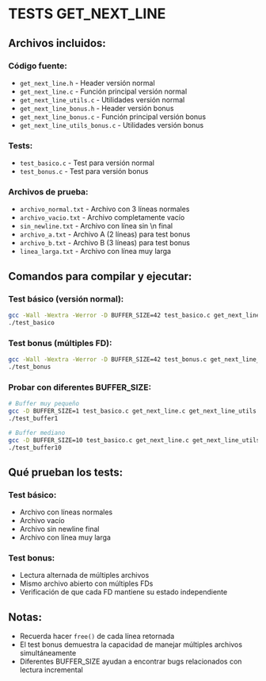 # TESTS GET_NEXT_LINE

## Archivos incluidos:

### Código fuente:
- `get_next_line.h` - Header versión normal
- `get_next_line.c` - Función principal versión normal  
- `get_next_line_utils.c` - Utilidades versión normal
- `get_next_line_bonus.h` - Header versión bonus
- `get_next_line_bonus.c` - Función principal versión bonus
- `get_next_line_utils_bonus.c` - Utilidades versión bonus

### Tests:
- `test_basico.c` - Test para versión normal
- `test_bonus.c` - Test para versión bonus

### Archivos de prueba:
- `archivo_normal.txt` - Archivo con 3 líneas normales
- `archivo_vacio.txt` - Archivo completamente vacío
- `sin_newline.txt` - Archivo con línea sin \n final
- `archivo_a.txt` - Archivo A (2 líneas) para test bonus
- `archivo_b.txt` - Archivo B (3 líneas) para test bonus
- `linea_larga.txt` - Archivo con línea muy larga

## Comandos para compilar y ejecutar:

### Test básico (versión normal):
```bash
gcc -Wall -Wextra -Werror -D BUFFER_SIZE=42 test_basico.c get_next_line.c get_next_line_utils.c -o test_basico
./test_basico
```

### Test bonus (múltiples FD):
```bash
gcc -Wall -Wextra -Werror -D BUFFER_SIZE=42 test_bonus.c get_next_line_bonus.c get_next_line_utils_bonus.c -o test_bonus
./test_bonus
```

### Probar con diferentes BUFFER_SIZE:
```bash
# Buffer muy pequeño
gcc -D BUFFER_SIZE=1 test_basico.c get_next_line.c get_next_line_utils.c -o test_buffer1
./test_buffer1

# Buffer mediano
gcc -D BUFFER_SIZE=10 test_basico.c get_next_line.c get_next_line_utils.c -o test_buffer10
./test_buffer10
```

## Qué prueban los tests:

### Test básico:
- Archivo con líneas normales
- Archivo vacío
- Archivo sin newline final
- Archivo con línea muy larga

### Test bonus:
- Lectura alternada de múltiples archivos
- Mismo archivo abierto con múltiples FDs
- Verificación de que cada FD mantiene su estado independiente

## Notas:
- Recuerda hacer `free()` de cada línea retornada
- El test bonus demuestra la capacidad de manejar múltiples archivos simultáneamente
- Diferentes BUFFER_SIZE ayudan a encontrar bugs relacionados con lectura incremental
